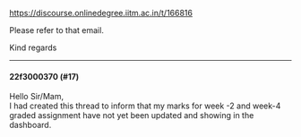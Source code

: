 https://discourse.onlinedegree.iitm.ac.in/t/166816

Please refer to that email.</p>
<p>Kind regards</p><hr>

<h4>22f3000370 (#17)</h4>
<p>Hello Sir/Mam,<br/>
I had created this thread to inform that my marks for week -2 and week-4 graded assignment have not yet been updated and showing in the dashboard.